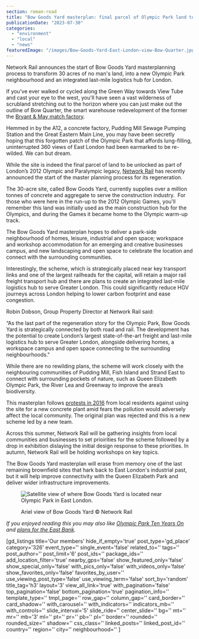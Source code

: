 ```yaml
---
section: roman-road
title: "Bow Goods Yard masterplan: final parcel of Olympic Park land to be unlocked"
publicationDate: "2023-07-30"
categories: 
  - "environment"
  - "local"
  - "news"
featuredImage: "/images/Bow-Goods-Yard-East-London-view-Bow-Quarter.jpg"
---
```


Network Rail announces the start of Bow Goods Yard masterplanning process to transform 30 acres of no man's land, into a new Olympic Park neighbourhood and an integrated last-mile logistics hub for London.

If you've ever walked or cycled along the Green Way towards View Tube and cast your eye to the west, you'll have seen a vast wilderness of scrubland stretching out to the horizon where you can just make out the outline of Bow Quarter, the smart warehouse redevelopment of the former the [Bryant & May match factory](https://romanroadlondon.com/annie-besant-match-girl-riots-bow/).

Hemmed in by the A12, a concrete factory, Pudding Mill Sewage Pumping Station and the Great Eastern Main Line, you may have been secretly hoping that this forgotten patch of the Olympic Park that affords lung-filling, uninterrupted 360 views of East London had been earmarked to be re-wilded. We can but dream.

While the site is indeed the final parcel of land to be unlocked as part of London’s 2012 Olympic and Paralympic legacy, [Network Rail](https://www.networkrail.co.uk/) has recently announced the start of the master planning process for its regeneration.

The 30-acre site, called Bow Goods Yard, currently supplies over a million tonnes of concrete and aggregate to serve the construction industry.  For those who were here in the run-up to the 2012 Olympic Games, you'll remember this land was initially used as the main construction hub for the Olympics, and during the Games it became home to the Olympic warm-up track.

The Bow Goods Yard masterplan hopes to deliver a park-side neighbourhood of homes, leisure, industrial and open space; workspace and workshop accommodation for an emerging and creative businesses campus, and new landscaping and open space to celebrate the location and connect with the surrounding communities.

Interestingly, the scheme, which is strategically placed near key transport links and one of the largest railheads for the capital, will retain a major rail freight transport hub and there are plans to create an integrated last-mile logistics hub to serve Greater London. This could significantly reduce HGV journeys across London helping to lower carbon footprint and ease congestion.

Robin Dobson, Group Property Director at Network Rail said:

“As the last part of the regeneration story for the Olympic Park, Bow Goods Yard is strategically connected by both road and rail. The development has the potential to create London’s largest state-of-the-art freight and last-mile logistics hub to serve Greater London, alongside delivering homes, a workspace campus and open space connecting to the surrounding neighbourhoods."

While there are no rewilding plans, the scheme will work closely with the neighbouring communities of Pudding Mill, Fish Island and Strand East to connect with surrounding pockets of nature, such as Queen Elizabeth Olympic Park, the River Lea and Greenway to improve the area’s biodiversity.    

This masterplan follows [protests in 2016](https://www.standard.co.uk/news/london/residents-fight-plans-for-new-concrete-plant-close-to-olympic-park-over-air-quality-fears-a4154821.html) from local residents against using the site for a new concrete plant amid fears the pollution would adversely affect the local community. The original plan was rejected and this is a new scheme led by a new team.

Across this summer, Network Rail will be gathering insights from local communities and businesses to set prioirities for the scheme followed by a drop in exhibition dislaying the initial design response to these priorities. In autumn, Network Rail will be holding workshops on key topics.

The Bow Goods Yard masterplan will erase from memory one of the last remaining brownfield sites that hark back to East London's industrial past, but it will help improve connectivity with the Queen Elizabeth Park and deliver wider infrastructure improvements.

<figure>

![Satellite view of where Bow Goods Yard is located near Olympic Park in East London.](/images/Bow-Goods-Yard-Olympic-Park-East-London-Map-low-res-1024x683.jpg)

<figcaption>

Ariel view of Bow Goods Yard © Network Rail

</figcaption>

</figure>

_If you enjoyed reading this you may also like [Olympic Park Ten Years On](https://romanroadlondon.com/events/celebrating-ten-years-olympic-park/) and [plans for the East Bank](https://romanroadlondon.com/east-bank-everything-you-need-know/)._

\[gd\_listings title='Our members' hide\_if\_empty='true' post\_type='gd\_place' category='326' event\_type='' single\_event='false' related\_to='' tags='' post\_author='' post\_limit='6' post\_ids='' package\_ids='' add\_location\_filter='true' nearby\_gps='false' show\_featured\_only='false' show\_special\_only='false' with\_pics\_only='false' with\_videos\_only='false' show\_favorites\_only='false' favorites\_by\_user='' use\_viewing\_post\_type='false' use\_viewing\_term='false' sort\_by='random' title\_tag='h3' layout='3' view\_all\_link='true' with\_pagination='false' top\_pagination='false' bottom\_pagination='true' pagination\_info='' template\_type='' tmpl\_page='' row\_gap='' column\_gap='' card\_border='' card\_shadow='' with\_carousel='' with\_indicators='' indicators\_mb='' with\_controls='' slide\_interval='5' slide\_ride='' center\_slide='' bg='' mt='' mr='' mb='3' ml='' pt='' pr='' pb='' pl='' border='' rounded='' rounded\_size='' shadow='' css\_class='' linked\_posts='' linked\_post\_id='' country='' region='' city='' neighbourhood='' \]
